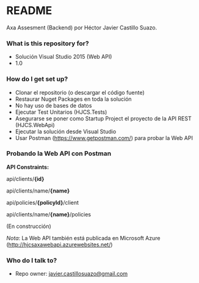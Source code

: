 # README #

Axa Assesment (Backend) por Héctor Javier Castillo Suazo.

### What is this repository for? ###

* Solución Visual Studio 2015 (Web API)
* 1.0

### How do I get set up? ###

* Clonar el repositorio (o descargar el código fuente)
* Restaurar Nuget Packages en toda la solución
* No hay uso de bases de datos
* Ejecutar Test Unitarios (HJCS.Tests)
* Asegurarse se poner como Startup Project el proyecto de la API REST (HJCS.WebApi)
* Ejecutar la solución desde Visual Studio
* Usar Postman (https://www.getpostman.com/) para probar la Web API 

### Probando la Web API con Postman ###
**API Constraints:**

api/clients/**{id}**

api/clients/name/**{name}**

api/policies/**{policyId}**/client

api/clients/name/**{name}**/policies


(En construcción)

*Nota*: La Web API también está publicada en Microsoft Azure (http://hjcsaxawebapi.azurewebsites.net/)


### Who do I talk to? ###

* Repo owner: javier.castillosuazo@gmail.com